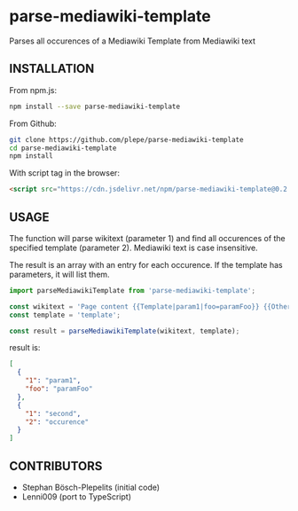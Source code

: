 # parse-mediawiki-template
Parses all occurences of a Mediawiki Template from Mediawiki text

## INSTALLATION
From npm.js:
```sh
npm install --save parse-mediawiki-template
```

From Github:
```sh
git clone https://github.com/plepe/parse-mediawiki-template
cd parse-mediawiki-template
npm install
```

With script tag in the browser:
```html
<script src="https://cdn.jsdelivr.net/npm/parse-mediawiki-template@0.2.1/dist/parse-mediawiki-template.umd.js"></script>
```

## USAGE
The function will parse wikitext (parameter 1) and find all occurences of the specified template (parameter 2). Mediawiki text is case insensitive.

The result is an array with an entry for each occurence. If the template has parameters, it will list them.

```js
import parseMediawikiTemplate from 'parse-mediawiki-template';

const wikitext = 'Page content {{Template|param1|foo=paramFoo}} {{OtherTemplate}} {{Template|second|occurence}}';
const template = 'template';

const result = parseMediawikiTemplate(wikitext, template);
```

result is:
```json
[
  {
    "1": "param1",
    "foo": "paramFoo"
  },
  {
    "1": "second",
    "2": "occurence"
  }
]
```

## CONTRIBUTORS
* Stephan Bösch-Plepelits (initial code)
* Lenni009 (port to TypeScript)
